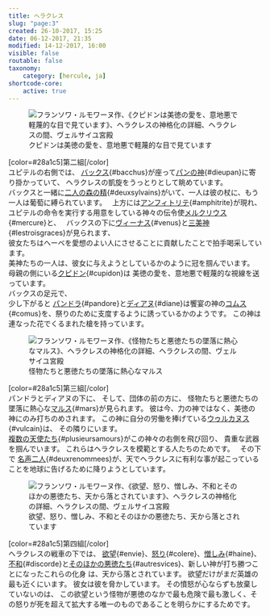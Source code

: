 ```yaml
---
title: ヘラクレス
slug: "page:3"
created: 26-10-2017, 15:25
date: 06-12-2017, 21:35
modified: 14-12-2017, 16:00
visible: false
routable: false
taxonomy:
    category: [hercule, ja]
shortcode-core:
    active: true
---
```

<figure><picture>
<source
sizes="(max-width: 767px) 98vw, (min-width: 959px) 50vw, 86vw"
srcset="
/user/sites/docs/pages/01.home/02.versailles/01.palais/01.hercule/03.hercule_3/hercule4-280.webp 280w,
/user/sites/docs/pages/01.home/02.versailles/01.palais/01.hercule/03.hercule_3/hercule4-380.webp 380w,
/user/sites/docs/pages/01.home/02.versailles/01.palais/01.hercule/03.hercule_3/hercule4-480.webp 480w,
/user/sites/docs/pages/01.home/02.versailles/01.palais/01.hercule/03.hercule_3/hercule4-640.webp 640w,
/user/sites/docs/pages/01.home/02.versailles/01.palais/01.hercule/03.hercule_3/hercule4-840.webp 840w,
/user/sites/docs/pages/01.home/02.versailles/01.palais/01.hercule/03.hercule_3/hercule4-1280.webp 1280w,
/user/sites/docs/pages/01.home/02.versailles/01.palais/01.hercule/03.hercule_3/hercule4-1600.webp 1600w,
/user/sites/docs/pages/01.home/02.versailles/01.palais/01.hercule/03.hercule_3/hercule4-1920.webp 1920w"
type="image/webp" />
<img src="/user/sites/docs/pages/01.home/02.versailles/01.palais/01.hercule/03.hercule_3/hercule4-640.jpg" alt="フランソワ・ルモワーヌ作、《クピドンは美徳の愛を、意地悪で軽蔑的な目で見ています》、ヘラクレスの神格化の詳細、ヘラクレスの間、ヴェルサイユ宮殿" title="フランソワ・ルモワーヌ作、《クピドンは美徳の愛を、意地悪で軽蔑的な目で見ています》、ヘラクレスの神格化の詳細、ヘラクレスの間、ヴェルサイユ宮殿" usemap="#img_hercule4"
sizes="(max-width: 767px) 98vw, (min-width: 959px) 50vw, 86vw"
srcset="
/user/sites/docs/pages/01.home/02.versailles/01.palais/01.hercule/03.hercule_3/hercule4-280.jpg 280w,
/user/sites/docs/pages/01.home/02.versailles/01.palais/01.hercule/03.hercule_3/hercule4-380.jpg 380w,
/user/sites/docs/pages/01.home/02.versailles/01.palais/01.hercule/03.hercule_3/hercule4-480.jpg 480w,
/user/sites/docs/pages/01.home/02.versailles/01.palais/01.hercule/03.hercule_3/hercule4-640.jpg 640w,
/user/sites/docs/pages/01.home/02.versailles/01.palais/01.hercule/03.hercule_3/hercule4-840.jpg 840w,
/user/sites/docs/pages/01.home/02.versailles/01.palais/01.hercule/03.hercule_3/hercule4-1280.jpg 1280w,
/user/sites/docs/pages/01.home/02.versailles/01.palais/01.hercule/03.hercule_3/hercule4-1600.jpg 1600w,
/user/sites/docs/pages/01.home/02.versailles/01.palais/01.hercule/03.hercule_3/hercule4-1920.jpg 1920w" />
</picture><figcaption>クピドンは美徳の愛を、意地悪で軽蔑的な目で見ています</figcaption><map name="img_hercule4" id="img_hercule4">
<area id="area_bacchus" alt="バックス" title="バックス" href="#bacchus" shape="poly" coords="247,291,251,287,246,276,257,282,252,274,255,266,259,261,267,259,271,256,276,257,279,264,280,274,274,278,270,284,275,286,280,284,285,281,290,286,287,293,287,300,286,308,283,317,278,325,277,331,278,336,277,342,280,347,285,351,289,347,286,341,286,333,292,322,297,318,298,311,304,306,306,299,312,297,319,294,325,291,331,290,337,293,342,297,346,299,346,305,351,305,357,305,363,304,368,303,373,299,368,294,360,295,352,292,344,283,338,279,335,273,329,270,323,273,319,278,321,271,318,265,314,270,311,260,306,252,303,251,305,247,303,241,300,235,293,233,288,237,287,242,283,247,281,248,274,245,267,245,266,250,259,251,255,255,246,263,245,270,245,282">
<area id="area_dieupan" alt="パンの神" title="パンの神" href="#dieupan" shape="poly" coords="225,300,231,290,236,281,241,278,243,266,243,272,243,286,247,290,251,286,256,283,256,279,251,274,255,270,257,262,261,258,266,259,273,256,278,259,279,265,278,273,275,279,276,286,281,282,290,286,286,294,286,305,282,315,278,322,274,308,269,313,265,320,262,330,254,335,246,340,243,334,235,334,230,341,223,336,218,330,211,329,214,321,213,313,217,305">
<area id="area_deuxsylvains" alt="二人の森の精" title="二人の森の精" href="#deuxsylvains" shape="poly" coords="127,278,135,279,146,282,157,281,167,283,174,289,179,282,183,279,190,278,197,276,198,284,202,289,207,278,214,282,220,289,223,297,228,299,229,290,235,283,239,279,242,269,241,259,244,254,251,253,258,242,258,228,246,207,239,215,246,230,240,239,234,238,233,235,225,233,220,226,218,220,211,214,202,216,198,225,199,233,207,240,213,246,211,259,203,263,196,267,191,274,182,275,171,273,166,266,172,264,174,257,176,251,175,243,165,243,157,242,150,247,141,249,130,252,123,259,121,267,123,273">
<area id="area_amphitrite" alt="アンフィトリテ" title="アンフィトリテ" href="#amphitrite" shape="poly" coords="193,131,186,135,180,150,189,153,197,160,195,166,188,169,197,173,199,182,201,187,204,192,209,191,216,194,223,198,229,198,231,203,236,205,243,202,249,201,254,204,261,203,261,195,258,188,249,185,244,178,240,178,239,175,236,172,236,169,230,161,226,159,226,153,224,142,219,136,218,133,222,129,222,122,220,117,211,116,204,123,199,130">
<area id="area_mercure" alt="メルクリウス" title="メルクリウス" href="#mercure" shape="poly" coords="97,194,104,194,107,184,117,172,134,167,139,164,139,155,140,146,145,151,153,150,160,153,163,146,160,130,169,129,174,130,178,137,181,142,181,151,191,154,189,147,193,145,197,149,197,141,192,135,189,129,183,126,181,120,179,114,185,113,192,110,191,104,184,97,181,93,175,92,171,98,176,99,174,105,167,106,160,103,153,103,147,106,135,104,137,98,144,99,140,89,133,87,125,90,122,99,127,98,125,104,118,109,111,117,112,125,103,121,93,121,92,135,98,141,108,141,108,149,101,153,101,161,107,160,109,151,114,146,118,149,123,146,120,156,112,158,110,169,99,181,105,176,95,186">
<area id="area_venus" alt="ヴィーナス" title="ヴィーナス" href="#venus" shape="poly" coords="215,431,208,430,207,420,205,420,196,423,186,422,183,424,178,428,181,434,170,431,166,424,157,416,162,410,173,410,170,401,174,396,172,389,169,389,172,379,170,368,170,358,173,351,179,344,181,333,185,327,190,327,195,327,192,321,192,312,198,308,207,307,212,314,214,322,212,330,218,333,223,337,224,345,230,345,227,351,228,358,235,359,232,360,232,365,239,368,239,374,245,380,248,388,247,395,238,400,228,406,217,416">
<area id="area_lestroisgraces" alt="三美神" title="三美神" href="#lestroisgraces" shape="poly" coords="170,402,163,401,161,393,154,394,150,387,144,388,138,392,138,394,124,390,113,389,104,392,98,398,93,394,80,397,71,406,69,417,62,418,58,410,22,407,12,410,6,412,0,406,0,369,4,375,8,378,12,373,17,367,15,360,17,351,21,346,28,345,35,349,37,355,41,360,46,364,49,372,48,379,51,386,60,385,67,383,76,383,71,377,67,368,69,360,74,354,78,347,84,343,87,335,94,333,90,328,92,322,96,317,101,316,106,316,112,320,114,328,113,335,111,337,113,341,115,343,119,337,121,330,123,323,128,318,130,315,128,309,124,303,126,296,134,291,139,295,143,301,143,307,146,310,149,305,157,305,165,304,170,298,174,294,179,289,178,282,184,278,194,277,199,282,203,287,207,290,205,295,200,300,193,306,186,302,183,295,179,305,174,309,168,314,173,317,178,319,182,312,185,318,190,318,183,328,181,334,176,341,174,351,173,360,171,368,166,372,164,378,163,385,164,393">
<area id="area_cupidon" alt="クピドン" title="クピドン" href="#cupidon" shape="poly" coords="264,403,269,396,273,390,277,367,271,363,269,372,267,365,259,355,264,353,274,358,274,351,271,343,263,340,258,343,253,342,247,345,247,343,244,341,244,337,237,336,233,342,239,348,245,352,244,357,238,361,232,359,231,364,238,366,243,367,247,369,250,374,249,381,250,387,254,394,257,401">
<area id="area_pandore" alt="パンドラ" title="パンドラ" href="#pandore" shape="poly" coords="296,402,302,398,305,388,303,385,308,381,311,375,316,370,319,371,321,368,313,364,309,356,310,347,315,343,321,343,326,346,330,351,335,355,343,355,351,359,356,365,360,369,359,374,361,379,366,385,366,391,371,397,373,402,368,406,366,407,360,407,358,413,355,410,349,404,344,408,340,412,335,406,330,399,325,393,319,390,313,393,311,399,311,406,311,409,307,408,303,406,299,409">
<area id="area_diane" alt="ディアヌ" title="ディアヌ" href="#diane" shape="poly" coords="375,402,372,396,367,392,367,385,362,380,360,374,363,369,358,365,363,361,366,361,363,357,357,355,359,353,355,349,360,344,361,337,365,333,370,333,370,330,366,327,362,323,361,316,364,317,366,311,372,309,379,312,384,316,382,325,384,330,389,333,391,335,394,336,400,332,406,331,407,332,404,334,407,335,413,332,415,334,410,339,403,340,408,343,415,345,416,350,422,354,429,355,437,351,438,344,439,336,443,329,448,327,445,332,442,337,441,345,441,355,441,360,438,366,435,372,438,378,439,383,441,392,442,400,440,410,438,415,434,419,432,420,430,425,425,423,423,429,416,426,414,427,413,432,406,432,402,430,404,424,399,419,393,417,389,413,385,416,379,417,374,413,368,410,373,406">
<area id="area_comus" alt="コムス" title="コムス" href="#comus" shape="poly" coords="338,411,333,405,329,398,324,393,319,389,313,393,312,399,312,409,304,407,301,410,296,403,301,399,306,389,302,387,301,380,295,377,286,374,281,377,278,382,277,387,273,391,268,395,266,400,263,406,263,412,263,418,262,425,263,432,265,439,269,443,271,448,274,453,276,455,282,454,288,450,295,450,297,452,302,450,305,450,310,451,315,448,318,448,323,452,328,453,331,457,336,460,339,465,347,464,345,456,350,455,348,447,344,448,341,439,337,430,333,422,327,417,330,411,335,412">
</map></figure>

[color=#28a1c5]第二組[/color]  
ユピテルの右側では、
[バックス][1]{#bacchus}が座って[パンの神][2]{#dieupan}に寄り掛かっていて、
ヘラクレスの凱旋をうっとりとして眺めています。  
バックスと一緒に[二人の森の精][3]{#deuxsylvains}がいて、一人は彼の杖に、もう一人は葡萄に縛られています。  
上方には[アンフィトリテ][4]{#amphitrite}が現れ、ユピテルの命令を実行する用意をしている神々の伝令使[メルクリウス][5]{#mercure}と、  
バックスの下に[ヴィーナス][6]{#venus}と[三美神][7]{#lestroisgraces}が見られます、  
彼女たちはヘーベを愛想のよい人にさせることに貢献したことで拍手喝采しています。  
美神たちの一人は、彼女に与えようとしているかのように冠を掴んでいます。
母親の側にいる[クピドン][8]{#cupidon}は
美徳の愛を、意地悪で軽蔑的な視線を送っています。  
バックスの足元で、  
少し下がると
[パンドラ][9]{#pandore}と[ディアヌ][10]{#diane}は饗宴の神の[コムス][11]{#comus}を、祭りのために支度するように誘っているかのようです。
この神は連なった花でくるまれた槍を持っています。

<figure><picture>
<source
sizes="(max-width: 767px) 98vw, (min-width: 959px) 50vw, 86vw"
srcset="
/user/sites/docs/pages/01.home/02.versailles/01.palais/01.hercule/03.hercule_3/hercule5-280.webp 280w,
/user/sites/docs/pages/01.home/02.versailles/01.palais/01.hercule/03.hercule_3/hercule5-380.webp 380w,
/user/sites/docs/pages/01.home/02.versailles/01.palais/01.hercule/03.hercule_3/hercule5-480.webp 480w,
/user/sites/docs/pages/01.home/02.versailles/01.palais/01.hercule/03.hercule_3/hercule5-640.webp 640w,
/user/sites/docs/pages/01.home/02.versailles/01.palais/01.hercule/03.hercule_3/hercule5-840.webp 840w,
/user/sites/docs/pages/01.home/02.versailles/01.palais/01.hercule/03.hercule_3/hercule5-1280.webp 1280w,
/user/sites/docs/pages/01.home/02.versailles/01.palais/01.hercule/03.hercule_3/hercule5-1600.webp 1600w,
/user/sites/docs/pages/01.home/02.versailles/01.palais/01.hercule/03.hercule_3/hercule5-1920.webp 1920w"
type="image/webp" />
<img src="/user/sites/docs/pages/01.home/02.versailles/01.palais/01.hercule/03.hercule_3/hercule5-640.jpg" alt="フランソワ・ルモワーヌ作、《怪物たちと悪徳たちの墜落に熱心なマルス》、ヘラクレスの神格化の詳細、ヘラクレスの間、ヴェルサイユ宮殿" title="フランソワ・ルモワーヌ作、《怪物たちと悪徳たちの墜落に熱心なマルス》、ヘラクレスの神格化の詳細、ヘラクレスの間、ヴェルサイユ宮殿" usemap="#img_hercule5"
sizes="(max-width: 767px) 98vw, (min-width: 959px) 50vw, 86vw"
srcset="
/user/sites/docs/pages/01.home/02.versailles/01.palais/01.hercule/03.hercule_3/hercule5-280.jpg 280w,
/user/sites/docs/pages/01.home/02.versailles/01.palais/01.hercule/03.hercule_3/hercule5-380.jpg 380w,
/user/sites/docs/pages/01.home/02.versailles/01.palais/01.hercule/03.hercule_3/hercule5-480.jpg 480w,
/user/sites/docs/pages/01.home/02.versailles/01.palais/01.hercule/03.hercule_3/hercule5-640.jpg 640w,
/user/sites/docs/pages/01.home/02.versailles/01.palais/01.hercule/03.hercule_3/hercule5-840.jpg 840w,
/user/sites/docs/pages/01.home/02.versailles/01.palais/01.hercule/03.hercule_3/hercule5-1280.jpg 1280w,
/user/sites/docs/pages/01.home/02.versailles/01.palais/01.hercule/03.hercule_3/hercule5-1600.jpg 1600w,
/user/sites/docs/pages/01.home/02.versailles/01.palais/01.hercule/03.hercule_3/hercule5-1920.jpg 1920w" />
</picture><figcaption>怪物たちと悪徳たちの墜落に熱心なマルス</figcaption><map name="img_hercule5" id="img_hercule5">
<area id="area_mars" alt="マルス" title="マルス" href="#mars" shape="poly" coords="266,258,262,262,256,263,249,254,251,260,245,259,239,262,232,261,229,252,226,244,229,237,234,243,239,238,243,234,244,228,242,221,242,212,240,206,238,200,241,193,244,186,237,177,237,169,241,163,246,161,253,160,261,154,263,150,269,146,279,144,282,135,287,132,296,132,288,133,290,137,295,141,296,143,300,146,299,148,296,148,294,153,295,160,299,165,303,171,303,173,308,179,311,187,303,190,301,197,305,201,302,207,300,207,293,210,285,215,277,220,271,228,266,239,264,248">
<area id="area_vulcain" alt="ウゥルカヌス" title="ウゥルカヌス" href="#vulcain" shape="poly" coords="223,264,229,252,225,244,229,238,234,241,242,235,244,227,242,221,243,213,238,200,242,188,237,184,233,177,223,171,224,169,220,165,219,162,208,162,205,169,208,179,207,181,200,181,192,184,187,190,179,191,170,190,162,185,159,184,152,184,147,187,149,192,154,194,160,193,165,196,171,199,178,202,178,205,174,209,172,211,162,210,160,212,154,219,155,226,158,233,158,240,161,245,164,250,171,252,170,261,170,271,177,279,187,282,193,280,200,276,205,273,203,267,197,259,203,258,210,263,216,265,219,265">
<area id="area_plusieursamours" alt="複数の天使たち" title="複数の天使たち" href="#plusieursamours" shape="poly" coords="119,298,114,285,108,284,108,277,100,278,95,275,87,276,84,267,76,263,77,252,84,254,82,243,72,245,71,238,73,230,75,224,68,219,61,219,59,213,59,205,58,198,60,191,54,181,47,180,48,177,44,177,39,181,29,179,22,181,28,171,25,164,30,162,35,162,37,159,32,153,36,146,41,142,47,143,52,140,52,133,57,132,63,130,66,135,63,140,66,145,69,150,74,154,77,161,84,162,88,165,88,167,79,166,74,169,73,171,64,172,62,178,54,181,60,191,66,193,71,194,72,201,78,203,84,206,89,206,93,197,98,193,100,186,99,179,104,175,107,169,111,165,111,158,116,157,123,162,122,167,128,165,131,169,138,175,138,177,130,172,126,174,119,174,116,182,115,189,109,192,107,197,99,199,89,207,96,213,99,217,105,213,111,211,114,203,121,203,121,194,127,190,135,193,139,204,137,213,141,222,144,232,148,242,145,249,139,244,134,239,134,248,133,255,129,259,127,265,131,271,137,275,141,283,148,288,154,282,158,277,159,284,159,291,159,301,158,306,153,296,147,295,138,297,131,292,123,283,124,292,124,298">
<area id="area_deuxrenommees" alt="名声二人" title="名声二人" href="#deuxrenommees" shape="poly" coords="132,360,144,360,154,348,164,347,169,344,190,344,196,345,199,349,208,349,207,343,212,342,217,338,228,336,231,341,234,332,245,333,259,330,253,324,247,321,258,322,264,318,268,313,276,323,282,322,291,320,301,317,293,317,285,316,279,315,275,308,281,304,287,303,298,307,300,305,319,313,326,312,326,305,343,299,351,299,358,303,361,302,360,295,347,287,342,291,335,289,337,288,342,290,339,284,341,277,339,271,334,274,332,280,329,286,323,288,320,278,331,279,331,277,317,276,310,266,310,265,321,263,326,257,319,251,312,253,318,249,320,244,317,236,311,230,306,240,299,242,291,242,293,234,300,228,301,221,298,215,304,210,299,203,293,210,281,219,272,228,267,238,266,254,265,262,265,264,258,265,257,260,250,260,245,262,244,267,247,271,243,276,236,270,230,266,222,264,215,263,202,256,201,265,204,273,208,279,214,282,211,291,209,298,206,303,206,307,197,306,194,306,193,299,185,294,178,296,175,302,175,310,180,315,181,318,174,317,166,315,158,319,151,325,144,333,136,345">
</map></figure>

[color=#28a1c5]第三組[/color]  
パンドラとディアヌの下に、
そして、団体の前の方に、
怪物たちと悪徳たちの墜落に熱心な[マルス][12]{#mars}が見られます。
彼は今、力の神ではなく、美徳の神にのみ打ちのめされます。  この神に自分の労働を捧げている[ウゥルカヌス][13]{#vulcain}は、
その隣りにいます。  
[複数の天使たち][14]{#plusieursamours}がこの神々の右側を飛び回り、
貴重な武器を掴んでいます。
これらはヘラクレスを模範とする人たちのためです。  
その下で [名声二人][15]{#deuxrenommees}が、天でヘラクレスに有利な事が起こっていることを地球に告げるために降りようとしています。

<figure><picture>
<source
sizes="(max-width: 767px) 98vw, (min-width: 959px) 50vw, 86vw"
srcset="
/user/sites/docs/pages/01.home/02.versailles/01.palais/01.hercule/03.hercule_3/hercule6-280.webp 280w,
/user/sites/docs/pages/01.home/02.versailles/01.palais/01.hercule/03.hercule_3/hercule6-380.webp 380w,
/user/sites/docs/pages/01.home/02.versailles/01.palais/01.hercule/03.hercule_3/hercule6-480.webp 480w,
/user/sites/docs/pages/01.home/02.versailles/01.palais/01.hercule/03.hercule_3/hercule6-640.webp 640w,
/user/sites/docs/pages/01.home/02.versailles/01.palais/01.hercule/03.hercule_3/hercule6-840.webp 840w,
/user/sites/docs/pages/01.home/02.versailles/01.palais/01.hercule/03.hercule_3/hercule6-1280.webp 1280w,
/user/sites/docs/pages/01.home/02.versailles/01.palais/01.hercule/03.hercule_3/hercule6-1600.webp 1600w,
/user/sites/docs/pages/01.home/02.versailles/01.palais/01.hercule/03.hercule_3/hercule6-1920.webp 1920w"
type="image/webp" />
<img src="/user/sites/docs/pages/01.home/02.versailles/01.palais/01.hercule/03.hercule_3/hercule6-640.jpg" alt="フランソワ・ルモワーヌ作、《欲望、怒り、憎しみ、不和とそのほかの悪徳たち、天から落とされています》、ヘラクレスの神格化の詳細、ヘラクレスの間、ヴェルサイユ宮殿" title="フランソワ・ルモワーヌ作、《欲望、怒り、憎しみ、不和とそのほかの悪徳たち、天から落とされています》、ヘラクレスの神格化の詳細、ヘラクレスの間、ヴェルサイユ宮殿" usemap="#img_hercule6"
sizes="(max-width: 767px) 98vw, (min-width: 959px) 50vw, 86vw"
srcset="
/user/sites/docs/pages/01.home/02.versailles/01.palais/01.hercule/03.hercule_3/hercule6-280.jpg 280w,
/user/sites/docs/pages/01.home/02.versailles/01.palais/01.hercule/03.hercule_3/hercule6-380.jpg 380w,
/user/sites/docs/pages/01.home/02.versailles/01.palais/01.hercule/03.hercule_3/hercule6-480.jpg 480w,
/user/sites/docs/pages/01.home/02.versailles/01.palais/01.hercule/03.hercule_3/hercule6-640.jpg 640w,
/user/sites/docs/pages/01.home/02.versailles/01.palais/01.hercule/03.hercule_3/hercule6-840.jpg 840w,
/user/sites/docs/pages/01.home/02.versailles/01.palais/01.hercule/03.hercule_3/hercule6-1280.jpg 1280w,
/user/sites/docs/pages/01.home/02.versailles/01.palais/01.hercule/03.hercule_3/hercule6-1600.jpg 1600w,
/user/sites/docs/pages/01.home/02.versailles/01.palais/01.hercule/03.hercule_3/hercule6-1920.jpg 1920w" />
</picture><figcaption>欲望、怒り、憎しみ、不和とそのほかの悪徳たち、天から落とされています</figcaption><map name="img_hercule6" id="img_hercule6"><area id="area_envie" alt="欲望" title="欲望" href="#envie" shape="poly" coords="165,299,167,306,172,309,178,307,183,303,186,304,182,312,175,318,165,319,158,321,150,324,143,326,131,323,121,323,123,315,113,311,106,312,91,316,85,323,84,332,85,339,89,343,90,350,84,358,79,364,72,373,63,383,64,395,68,398,77,393,88,389,99,376,116,371,106,370,119,365,118,359,128,349,135,342,155,335,160,334,170,337,175,331,181,334,187,334,193,331,198,323,191,311,194,302,189,296,180,301,172,306,167,303">
<area id="area_colere" alt="怒り" title="怒り" href="#colere" shape="poly" coords="89,389,85,397,91,425,102,429,109,438,117,445,120,451,127,455,135,448,142,442,148,437,153,427,155,428,159,425,159,414,158,408,151,412,146,405,149,399,157,395,169,396,181,397,183,410,188,414,201,423,208,431,211,440,219,455,222,457,221,442,216,422,211,411,197,399,184,390,168,383,166,376,166,370,172,366,178,363,189,371,192,371,190,361,185,350,180,342,172,335,169,338,161,333,135,342,120,357,118,364,107,368,117,371,99,376">
<area id="area_haine" alt="憎しみ" title="憎しみ" href="#haine" shape="poly" coords="164,430,163,439,155,456,165,463,160,479,152,486,154,496,150,500,143,493,136,488,130,491,120,488,107,480,111,473,104,472,96,477,92,472,85,478,89,485,97,491,107,497,108,503,116,505,129,506,139,505,162,498,169,500,182,511,196,515,225,515,232,513,234,507,236,501,224,489,233,489,237,483,247,480,249,464,245,454,258,443,259,434,254,425,262,422,264,409,258,400,250,397,237,400,252,390,252,382,248,371,240,365,232,358,223,368,214,369,206,373,201,385,191,372,176,362,166,370,167,384,183,389,212,412,222,443,221,456,209,437,205,424,181,408,168,410,166,421">
<area id="area_discorde" alt="不和" title="不和" href="#discorde" shape="poly" coords="118,451,113,458,102,463,104,446,100,439,93,440,71,430,70,423,76,417,72,410,58,416,52,429,53,435,61,436,72,451,84,454,79,461,63,464,56,472,42,477,34,513,37,525,46,535,53,538,66,552,72,554,82,555,93,569,109,577,119,584,125,583,132,593,142,597,153,596,167,591,174,592,190,581,197,577,192,574,206,551,190,575,184,569,174,580,155,580,142,580,149,574,153,565,152,555,146,551,136,553,135,542,151,534,149,521,142,505,122,505,108,504,108,498,90,487,85,478,92,473,97,478,103,472,112,474,107,480,121,488,128,492,137,489,151,498,155,495,152,484,145,482,146,477,152,474,152,467,159,460,156,456,163,440,168,411,181,408,180,398,158,394,149,397,146,404,152,411,158,408,158,425,154,427,149,434,127,454,122,450">
<area id="area_autresvices" alt="そのほかの悪徳たち" title="そのほかの悪徳たち" href="#autresvices" shape="poly" coords="193,515,195,520,208,519,199,526,192,548,199,552,211,548,212,541,221,546,228,544,232,548,224,562,223,569,227,575,224,580,220,585,223,597,230,601,238,606,244,604,251,595,251,591,259,598,263,604,274,609,285,616,291,627,292,641,298,658,301,663,310,656,307,628,303,608,300,609,280,590,278,578,276,570,286,589,291,599,290,592,295,596,298,590,295,579,297,572,288,564,289,557,283,551,278,539,283,535,285,529,281,520,282,507,281,499,274,496,266,501,255,493,257,484,258,471,254,461,246,461,307,458,321,455,325,464,327,472,338,475,351,478,353,485,366,490,370,500,372,507,380,504,383,511,386,519,395,526,401,529,409,527,417,525,416,519,427,515,433,516,444,507,430,499,421,508,419,515,409,518,396,504,394,495,401,497,407,495,396,489,392,482,396,480,389,475,394,470,398,471,402,466,408,463,406,452,399,445,390,444,382,453,379,457,374,452,370,446,362,453,357,460,349,458,341,460,353,449,359,444,363,436,369,434,378,436,386,434,399,435,405,429,415,427,416,417,408,412,399,415,398,421,389,422,371,418,362,419,365,414,362,405,353,403,342,404,339,414,339,422,337,426,327,425,318,431,306,441,307,458,247,461,246,480,238,481,233,488,223,488,235,501,232,512,228,513">
</map></figure>

[color=#28a1c5]第四組[/color]  
ヘラクレスの戦車の下では、
[欲望][16]{#envie}、[怒り][17]{#colere}、[憎しみ][18]{#haine}、[不和][19]{#discorde}と[そのほかの悪徳たち][20]{#autresvices}、新しい神が打ち勝つことになったこれらの化身
は、天から落とされています。
欲望だけがまだ英雄の最も近くにいます。
彼女は彼を脅かしています。
その憤怒が心ならずも放棄していないのは、
この欲望という怪物が悪徳のなかで最も危険で最も激しく、その怒りが死を超えて拡大する唯一のものであることを明らかにするためです。

[1]: #area_bacchus "バックス"
[2]: #area_dieupan "パンの神"
[3]: #area_deuxsylvains "二人の森の精"
[4]: #area_amphitrite "アンフィトリテ"
[5]: #area_mercure "メルクリウス"
[6]: #area_venus "ヴィーナス"
[7]: #area_lestroisgraces "三美神"
[8]: #area_cupidon "クピドン"
[9]: #area_pandore "パンドラ"
[10]: #area_diane "ディアヌ"
[11]: #area_comus "コムス"
[12]: #area_mars "マルス"
[13]: #area_vulcain "ウゥルカヌス"
[14]: #area_plusieursamours "複数の天使たち"
[15]: #area_deuxrenommees "名声二人"
[16]: #area_envie "欲望"
[17]: #area_colere "怒り"
[18]: #area_haine "憎しみ"
[19]: #area_discorde "不和"
[20]: #area_autresvices "そのほかの悪徳たち"
